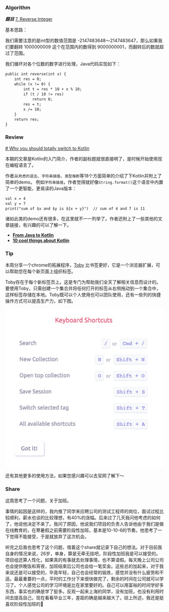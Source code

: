 ### Algorithm

 ***题目***  [7. Reverse Integer](https://leetcode.com/problems/reverse-integer/description/) 

基本思路：

我们需要注意的是int型的数值范围是 -2147483648～2147483647，那么如果我们要翻转 1000000009 这个在范围内的数得到 9000000001，而翻转后的数就超过了范围。

我们循环对各个位数的数字进行处理，Java代码实现如下：

```
public int reverse(int x) {
    int res = 0;
    while (x != 0) {
        int t = res * 10 + x % 10;
        if (t / 10 != res)
            return 0;
        res = t;
        x /= 10;
    }
    return res;
}
```

### Review

[# Why you should totally switch to Kotlin](https://medium.com/@magnus.chatt/why-you-should-totally-switch-to-kotlin-c7bbde9e10d5) 

本期的文章是Kotlin的入门简介，作者的副标题就很直接明了，是时候开始使用现在编程语言了。

作者从`熟悉的语法`、`字符串插值`、`类型推断`等18个方面简单的介绍了下Kotlin并附上了简单的demo。
例如`字符串插值`，作者觉得就好像`String.format()`这个语言中内置了一个更智能，更易读的Java版本：

```
val x = 4
val y = 7
print("sum of $x and $y is ${x + y}")  // sum of 4 and 7 is 11
```
诸如此类的demo还有很多，在这里就不一一列举了。作者还附上了一些其他的文章链接，有兴趣的可以了解一下。

* [**From Java to Kotlin**](https://fabiomsr.github.io/from-java-to-kotlin/)
* [**10 cool things about Kotlin**](http://frozenfractal.com/blog/2017/2/10/10-cool-things-about-kotlin/)


### Tip

本周分享一个chrome的拓展程序，[Toby](http://www.gettoby.com/contact) 比书签更好，它是一个浏览器扩展，可以帮助您在每个新页面上组织标签。

Toby存在于每个新标签页上。这是专门为帮助我们全天了解相关信息而设计的。要使用Toby，只需创建一个集合并将任何打开的标签从右侧拖动到一个集合中，这样标签存储在本地。Toby既可以个人使用也可以团队使用，还有一些列的快捷操作方式可以提高生产力，如下图。

![图一](/images/2018-07-15/1.jpg)

还有其他更多的使用方法，如果您感兴趣可以去官网了解下～


### Share

这周思考了一个问题，关于加班。

事情的起因是这样的，我内推了同学来应聘公司的测试工程师的岗位，面试过程比较顺利，薪水也谈的比较理想，有40%的涨幅。后来过了几天我问他考虑的如何了，他说他决定不来了。我问了原因，他说我们项目的负责人告诉他由于我们是做在线教育的，在寒暑假之前需要阶段性加班，基本是10-10-6的节奏。他思考了一下觉得不能接受，于是就放弃了这次机会。

听完之后我也思考了这个问题，借着这个share就记录下自己的想法。对于目前我自身的情况来说，26岁，单身，算是无牵无挂吧，阶段性加班我是可以接受的。项目组还算人性化，如果真的有事就去处理事情，也不算请假。每天晚上公司公司也会提供晚饭和宵夜，加班结束后公司也会给一笔奖金。这些总的加起来，对于我来说还是可以接受的，毕竟年轻，自己也会经常的锻炼，感觉并没有什么疲劳和不适。最最重要的一点，平时的工作分下来很快做完了，剩余的时间在公司就可以学习了。个人感觉公司的学习环境是比在家里要好的。自己可以用富裕的时间学好多东西，事实也的确是学了挺多。反观一起来上海的同学，没有加班，也没有利用时间去提高自己，现在看看毕业三年，差距的确是越来越大了。综上所述，我还是挺喜欢阶段性加班的🤪

